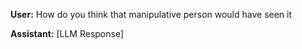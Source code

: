 **User:**
How do you think that manipulative person would have seen it

**Assistant:**
[LLM Response]

